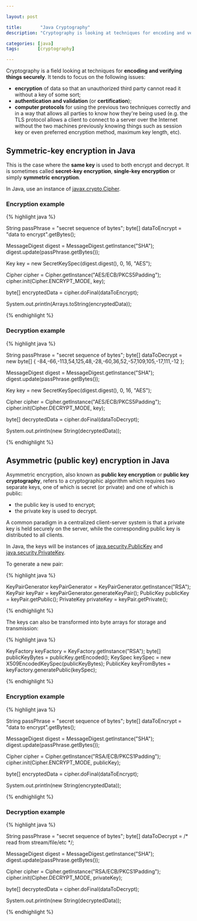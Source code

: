 ```yaml
---

layout: post

title:       "Java Cryptography"
description: "Cryptography is looking at techniques for encoding and verifying things securely. It tends to focus on encryption, authentication and computer protocols."

categories: [java]
tags:       [cryptography]

---
```



Cryptography is a field looking at techniques for **encoding and verifying things securely**.
It tends to focus on the following issues:
- **encryption** of data so that an unauthorized third party cannot read it without a key of some sort;
- **authentication and validation** (or **certification**);
- **computer protocols** for using the previous two techniques correctly and in a way that allows all parties to know how they're being used (e.g. the TLS protocol allows a client to connect to a server over the Internet without the two machines previously knowing things such as session key or even preferred encryption method, maximum key length, etc).


## Symmetric-key encryption in Java

This is the case where the **same key** is used to both encrypt and decrypt.
It is sometimes called **secret-key encryption**, **single-key encryption** or simply **symmetric encryption**.

In Java, use an instance of [javax.crypto.Cipher](http://docs.oracle.com/javase/7/docs/api/javax/crypto/Cipher.html).

### Encryption example

{% highlight java %}

String passPhrase = "secret sequence of bytes";
byte[] dataToEncrypt = "data to encrypt".getBytes();

MessageDigest digest = MessageDigest.getInstance("SHA");
digest.update(passPhrase.getBytes());

Key key = new SecretKeySpec(digest.digest(), 0, 16, "AES");

Cipher cipher = Cipher.getInstance("AES/ECB/PKCS5Padding");
cipher.init(Cipher.ENCRYPT_MODE, key);

byte[] encryptedData = cipher.doFinal(dataToEncrypt);

System.out.println(Arrays.toString(encryptedData));

{% endhighlight %}


### Decryption example

{% highlight java %}

String passPhrase = "secret sequence of bytes";
byte[] dataToDecrypt = new byte[] { -84,-66,-113,54,125,48,-28,-60,36,52,-57,109,105,-17,111,-12 };

MessageDigest digest = MessageDigest.getInstance("SHA");
digest.update(passPhrase.getBytes());

Key key = new SecretKeySpec(digest.digest(), 0, 16, "AES");

Cipher cipher = Cipher.getInstance("AES/ECB/PKCS5Padding");
cipher.init(Cipher.DECRYPT_MODE, key);

byte[] decryptedData = cipher.doFinal(dataToDecrypt);

System.out.println(new String(decryptedData));

{% endhighlight %}


## Asymmetric (public key) encryption in Java

Asymmetric encryption, also known as **public key encryption** or **public key cryptography**, refers to a cryptographic algorithm which requires two separate keys, one of which is secret (or private) and one of which is public:
- the public key is used to encrypt;
- the private key is used to decrypt.

A common paradigm in a centralized client-server system is that a private key is held securely on the server, while the corresponding public key is distributed to all clients.

In Java, the keys will be instances of [java.security.PublicKey](http://docs.oracle.com/javase/7/docs/api/java/security/PublicKey.html) and [java.security.PrivateKey](http://docs.oracle.com/javase/7/docs/api/java/security/PrivateKey.html).

To generate a new pair:

{% highlight java %}

KeyPairGenerator keyPairGenerator = KeyPairGenerator.getInstance("RSA");
KeyPair keyPair = keyPairGenerator.generateKeyPair();
PublicKey publicKey = keyPair.getPublic();
PrivateKey privateKey = keyPair.getPrivate();

{% endhighlight %}

The keys can also be transformed into byte arrays for storage and transmission:

{% highlight java %}

KeyFactory keyFactory = KeyFactory.getInstance("RSA");
byte[] publicKeyBytes = publicKey.getEncoded();
KeySpec keySpec = new X509EncodedKeySpec(publicKeyBytes);
PublicKey keyFromBytes = keyFactory.generatePublic(keySpec);

{% endhighlight %}


### Encryption example

{% highlight java %}

String passPhrase = "secret sequence of bytes";
byte[] dataToEncrypt = "data to encrypt".getBytes();

MessageDigest digest = MessageDigest.getInstance("SHA");
digest.update(passPhrase.getBytes());

Cipher cipher = Cipher.getInstance("RSA/ECB/PKCS1Padding");
cipher.init(Cipher.ENCRYPT_MODE, publicKey);

byte[] encryptedData = cipher.doFinal(dataToEncrypt);

System.out.println(new String(encryptedData));

{% endhighlight %}

### Decryption example

{% highlight java %}

String passPhrase = "secret sequence of bytes";
byte[] dataToDecrypt = /* read from stream/file/etc */;

MessageDigest digest = MessageDigest.getInstance("SHA");
digest.update(passPhrase.getBytes());

Cipher cipher = Cipher.getInstance("RSA/ECB/PKCS1Padding");
cipher.init(Cipher.DECRYPT_MODE, privateKey);

byte[] decryptedData = cipher.doFinal(dataToDecrypt);

System.out.println(new String(decryptedData));

{% endhighlight %}

